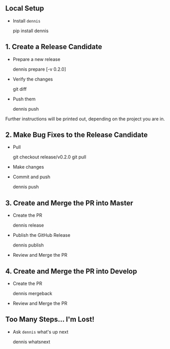 ## Local Setup

- Install `dennis`

	pip install dennis

## 1. Create a Release Candidate

- Prepare a new release

	dennis prepare [-v 0.2.0]

- Verify the changes

	git diff

- Push them

	dennis push

Further instructions will be printed out, depending on the project you are in.

## 2. Make Bug Fixes to the Release Candidate

- Pull

	git checkout release/v0.2.0
	git pull

- Make changes

- Commit and push

	dennis push

## 3. Create and Merge the PR into Master

- Create the PR

	dennis release

- Publish the GitHub Release

	dennis publish

- Review and Merge the PR

## 4. Create and Merge the PR into Develop

- Create the PR

	dennis mergeback

- Review and Merge the PR

## Too Many Steps... I'm Lost!

- Ask `dennis` what's up next

	dennis whatsnext
